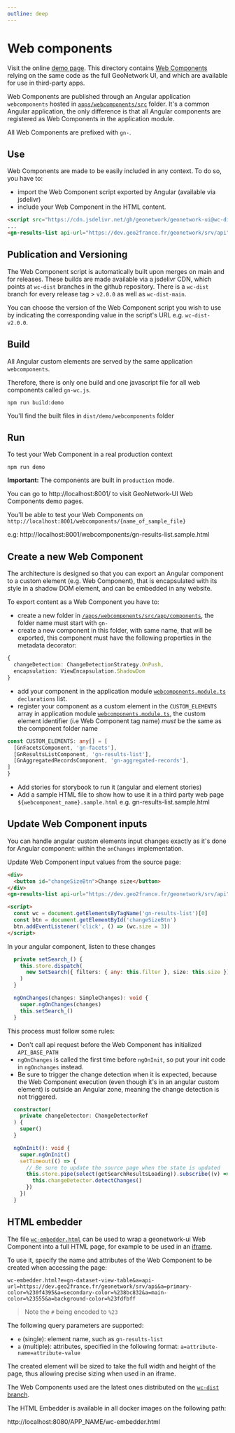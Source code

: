 ```yaml
---
outline: deep
---
```


# Web components

Visit the online [demo page](https://geonetwork.github.io/geonetwork-ui/main/demo/webcomponents/).
This directory contains [Web Components](https://developer.mozilla.org/en-US/docs/Web/Web_Components) relying on the same code as the full GeoNetwork UI, and which are available for use in third-party apps.

Web Components are published through an Angular application `webcomponents` hosted in [`apps/webcomponents/src`](https://github.com/geonetwork/geonetwork-ui/tree/main/apps/webcomponents/src) folder. It's a common Angular application, the only difference is that all Angular components
are registered as Web Components in the application module.

All Web Components are prefixed with `gn-`.

## Use

Web Components are made to be easily included in any context. To do so, you have to:

- import the Web Component script exported by Angular (available via jsdelivr)
- include your Web Component in the HTML content.

```html
<script src="https://cdn.jsdelivr.net/gh/geonetwork/geonetwork-ui@wc-dist-v2.0.0/gn-wc.js"></script>
...
<gn-results-list api-url="https://dev.geo2france.fr/geonetwork/srv/api" catalog-url="https://dev.geo2france.fr/datahub/dataset/{uuid}" size="10" layout="ROW" show-more="button"></gn-results-list>
```

## Publication and Versioning

The Web Component script is automatically built upon merges on main and for releases. These builds are made available via a jsdelivr CDN, which points at `wc-dist` branches in the github repository. There is a `wc-dist` branch for every release tag > `v2.0.0` as well as `wc-dist-main`.

You can choose the version of the Web Component script you wish to use by indicating the corresponding value in the script's URL e.g. `wc-dist-v2.0.0`.

## Build

All Angular custom elements are served by the same application `webcomponents`.

Therefore, there is only one build and one javascript file for all web components called `gn-wc.js`.

```
npm run build:demo
```

You'll find the built files in `dist/demo/webcomponents` folder

## Run

To test your Web Component in a real production context

```shell script
npm run demo
```

**Important:** The components are built in `production` mode.

You can go to http://localhost:8001/ to visit GeoNetwork-UI Web Components demo pages.

You'll be able to test your Web Components on `http://localhost:8001/webcomponents/{name_of_sample_file}`

e.g: http://localhost:8001/webcomponents/gn-results-list.sample.html

## Create a new Web Component

The architecture is designed so that you can export an Angular component to a custom element (e.g. Web Component),
that is encapsulated with its style in a shadow DOM element, and can be embedded in any website.

To export content as a Web Component you have to:

- create a new folder in [`/apps/webcomponents/src/app/components`](https://github.com/geonetwork/geonetwork-ui/tree/main/apps/webcomponents/src/app/components), the folder name must start with `gn-`
- create a new component in this folder, with same name, that will be exported, this component must have the following properties in the metadata decorator:

```typescript
{
  changeDetection: ChangeDetectionStrategy.OnPush,
  encapsulation: ViewEncapsulation.ShadowDom
}
```

- add your component in the application module [`webcomponents.module.ts`](https://github.com/geonetwork/geonetwork-ui/blob/main/apps/webcomponents/src/app/webcomponents.module.ts) `declarations` list.
- register your component as a custom element in the `CUSTOM_ELEMENTS` array in application module [`webcomponents.module.ts`](https://github.com/geonetwork/geonetwork-ui/blob/main/apps/webcomponents/src/app/webcomponents.module.ts), the custom element identifier (i.e Web Component tag name) _must_ be the same as the component folder name

```typescript
const CUSTOM_ELEMENTS: any[] = [
  [GnFacetsComponent, 'gn-facets'],
  [GnResultsListComponent, 'gn-results-list'],
  [GnAggregatedRecordsComponent, 'gn-aggregated-records'],
]
}
```

- Add stories for storybook to run it (angular and element stories)
- Add a sample HTML file to show how to use it in a third party web page `${webcomponent_name}.sample.html` e.g. gn-results-list.sample.html

## Update Web Component inputs

You can handle angular custom elements input changes exactly as it's done for Angular component: within the `onChanges` implementation.

Update Web Component input values from the source page:

```html
<div>
  <button id="changeSizeBtn">Change size</button>
</div>
<gn-results-list api-url="https://dev.geo2france.fr/geonetwork/srv/api"></gn-results-list>

<script>
  const wc = document.getElementsByTagName('gn-results-list')[0]
  const btn = document.getElementById('changeSizeBtn')
  btn.addEventListener('click', () => (wc.size = 3))
</script>
```

In your angular component, listen to these changes

```typescript
  private setSearch_() {
    this.store.dispatch(
      new SetSearch({ filters: { any: this.filter }, size: this.size })
    )
  }

  ngOnChanges(changes: SimpleChanges): void {
    super.ngOnChanges(changes)
    this.setSearch_()
  }
```

This process must follow some rules:

- Don't call api request before the Web Component has initialized `API_BASE_PATH`
- `ngOnChanges` is called the first time before `ngOnInit`, so put your init code in `ngOnchanges` instead.
- Be sure to trigger the change detection when it is expected, because the Web Component execution (even though it's in an angular custom element) is outside an Angular zone, meaning the change detection is not triggered.

```typescript
  constructor(
    private changeDetector: ChangeDetectorRef
  ) {
    super()
  }

  ngOnInit(): void {
    super.ngOnInit()
    setTimeout(() => {
      // Be sure to update the source page when the state is updated
      this.store.pipe(select(getSearchResultsLoading)).subscribe((v) => {
        this.changeDetector.detectChanges()
      })
    })
  }
```

## HTML embedder

The file [`wc-embedder.html`](https://github.com/geonetwork/geonetwork-ui/blob/main/tools/webcomponent/wc-embedder.html) can be used to wrap a geonetwork-ui Web Component into a full HTML page,
for example to be used in an [iframe](https://developer.mozilla.org/en-US/docs/Web/HTML/Element/iframe).

To use it, specify the name and attributes of the Web Component to be created when accessing the page:

```
wc-embedder.html?e=gn-dataset-view-table&a=api-url=https://dev.geo2france.fr/geonetwork/srv/api&a=primary-color=%230f4395&a=secondary-color=%238bc832&a=main-color=%23555&a=background-color=%23fdfbff
```

> Note the `#` being encoded to `%23`

The following query parameters are supported:

- `e` (single): element name, such as `gn-results-list`
- `a` (multiple): attributes, specified in the following format: `a=attribute-name=attribute-value`

The created element will be sized to take the full width and height of the page, thus allowing precise sizing when used in an iframe.

The Web Components used are the latest ones distributed on the [`wc-dist` branch](https://github.com/geonetwork/geonetwork-ui/blob/wc-dist).

The HTML Embedder is available in all docker images on the following path:

http://localhost:8080/APP_NAME/wc-embedder.html
